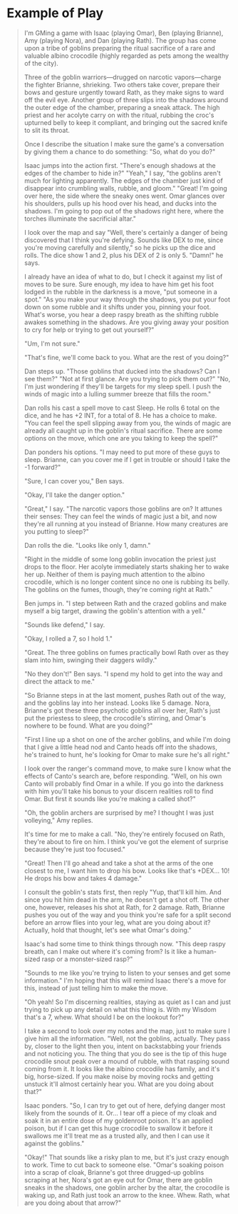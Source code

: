 # Example of Play

> I'm GMing a game with Isaac (playing Omar), Ben (playing Brianne), Amy (playing Nora), and Dan (playing Rath). The group has come upon a tribe of goblins preparing the ritual sacrifice of a rare and valuable albino crocodile (highly regarded as pets among the wealthy of the city).
>
> Three of the goblin warriors—drugged on narcotic vapors—charge the fighter Brianne, shrieking. Two others take cover, prepare their bows and gesture urgently toward Rath, as they make signs to ward off the evil eye. Another group of three slips into the shadows around the outer edge of the chamber, preparing a sneak attack. The high priest and her acolyte carry on with the ritual, rubbing the croc's upturned belly to keep it compliant, and bringing out the sacred knife to slit its throat.
>
> Once I describe the situation I make sure the game's a conversation by giving them a chance to do something: "So, what do you do?"
>
> Isaac jumps into the action first. "There's enough shadows at the edges of the chamber to hide in?" "Yeah," I say, "the goblins aren't much for lighting apparently. The edges of the chamber just kind of disappear into crumbling walls, rubble, and gloom." "Great\! I'm going over here, the side where the sneaky ones went. Omar glances over his shoulders, pulls up his hood over his head, and ducks into the shadows. I'm going to pop out of the shadows right here, where the torches illuminate the sacrificial altar."
>
> I look over the map and say "Well, there's certainly a danger of being discovered that I think you're defying. Sounds like DEX to me, since you're moving carefully and silently," so he picks up the dice and rolls. The dice show 1 and 2, plus his DEX of 2 is only 5. "Damn\!" he says.
>
> I already have an idea of what to do, but I check it against my list of moves to be sure. Sure enough, my idea to have him get his foot lodged in the rubble in the darkness is a move, "put someone in a spot." "As you make your way through the shadows, you put your foot down on some rubble and it shifts under you, pinning your foot. What's worse, you hear a deep raspy breath as the shifting rubble awakes something in the shadows. Are you giving away your position to cry for help or trying to get out yourself?"
>
> "Um, I'm not sure."
>
> "That's fine, we'll come back to you. What are the rest of you doing?"
>
> Dan steps up. "Those goblins that ducked into the shadows? Can I see them?" "Not at first glance. Are you trying to pick them out?" "No, I'm just wondering if they'll be targets for my sleep spell. I push the winds of magic into a lulling summer breeze that fills the room."
>
> Dan rolls his cast a spell move to cast Sleep. He rolls 6 total on the dice, and he has +2 INT, for a total of 8. He has a choice to make. "You can feel the spell slipping away from you, the winds of magic are already all caught up in the goblin's ritual sacrifice. There are some options on the move, which one are you taking to keep the spell?"
>
> Dan ponders his options. "I may need to put more of these guys to sleep. Brianne, can you cover me if I get in trouble or should I take the -1 forward?"
>
> "Sure, I can cover you," Ben says.
>
> "Okay, I'll take the danger option."
>
> "Great," I say. "The narcotic vapors those goblins are on? It attunes their senses: They can feel the winds of magic just a bit, and now they're all running at you instead of Brianne. How many creatures are you putting to sleep?"
>
> Dan rolls the die. "Looks like only 1, damn."
>
> "Right in the middle of some long goblin invocation the priest just drops to the floor. Her acolyte immediately starts shaking her to wake her up. Neither of them is paying much attention to the albino crocodile, which is no longer content since no one is rubbing its belly. The goblins on the fumes, though, they're coming right at Rath."
>
> Ben jumps in. "I step between Rath and the crazed goblins and make myself a big target, drawing the goblin's attention with a yell."
>
> "Sounds like defend," I say.
>
> "Okay, I rolled a 7, so I hold 1."
>
> "Great. The three goblins on fumes practically bowl Rath over as they slam into him, swinging their daggers wildly."
>
> "No they don't\!" Ben says. "I spend my hold to get into the way and direct the attack to me."
>
> "So Brianne steps in at the last moment, pushes Rath out of the way, and the goblins lay into her instead. Looks like 5 damage. Nora, Brianne's got these three psychotic goblins all over her, Rath's just put the priestess to sleep, the crocodile's stirring, and Omar's nowhere to be found. What are you doing?"
>
> "First I line up a shot on one of the archer goblins, and while I'm doing that I give a little head nod and Canto heads off into the shadows, he's trained to hunt, he's looking for Omar to make sure he's all right."
>
> I look over the ranger's command move, to make sure I know what the effects of Canto's search are, before responding. "Well, on his own Canto will probably find Omar in a while. If you go into the darkness with him you'll take his bonus to your discern realities roll to find Omar. But first it sounds like you're making a called shot?"
>
> "Oh, the goblin archers are surprised by me? I thought I was just volleying," Amy replies.
>
> It's time for me to make a call. "No, they're entirely focused on Rath, they're about to fire on him. I think you've got the element of surprise because they're just too focused."
>
> "Great\! Then I'll go ahead and take a shot at the arms of the one closest to me, I want him to drop his bow. Looks like that's +DEX… 10\! He drops his bow and takes 4 damage."
>
> I consult the goblin's stats first, then reply "Yup, that'll kill him. And since you hit him dead in the arm, he doesn't get a shot off. The other one, however, releases his shot at Rath, for 2 damage. Rath, Brianne pushes you out of the way and you think you're safe for a split second before an arrow flies into your leg, what are you doing about it? Actually, hold that thought, let's see what Omar's doing."
>
> Isaac's had some time to think things through now. "This deep raspy breath, can I make out where it's coming from? Is it like a human-sized rasp or a monster-sized rasp?"
>
> "Sounds to me like you're trying to listen to your senses and get some information." I'm hoping that this will remind Isaac there's a move for this, instead of just telling him to make the move.
>
> "Oh yeah\! So I'm discerning realities, staying as quiet as I can and just trying to pick up any detail on what this thing is. With my Wisdom that's a 7, whew. What should I be on the lookout for?"
>
> I take a second to look over my notes and the map, just to make sure I give him all the information. "Well, not the goblins, actually. They pass by, closer to the light then you, intent on backstabbing your friends and not noticing you. The thing that you do see is the tip of this huge crocodile snout peak over a mound of rubble, with that rasping sound coming from it. It looks like the albino crocodile has family, and it's big, horse-sized. If you make noise by moving rocks and getting unstuck it'll almost certainly hear you. What are you doing about that?"
>
> Isaac ponders. "So, I can try to get out of here, defying danger most likely from the sounds of it. Or… I tear off a piece of my cloak and soak it in an entire dose of my goldenroot poison. It's an applied poison, but if I can get this huge crocodile to swallow it before it swallows me it'll treat me as a trusted ally, and then I can use it against the goblins."
>
> "Okay\!" That sounds like a risky plan to me, but it's just crazy enough to work. Time to cut back to someone else. "Omar's soaking poison into a scrap of cloak, Brianne's got three drugged-up goblins scraping at her, Nora's got an eye out for Omar, there are goblin sneaks in the shadows, one goblin archer by the altar, the crocodile is waking up, and Rath just took an arrow to the knee. Whew. Rath, what are you doing about that arrow?"
